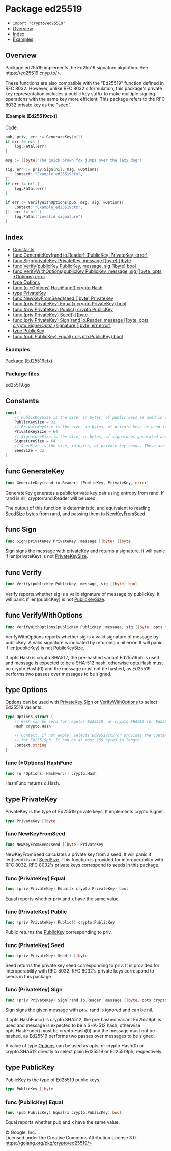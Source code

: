 Package ed25519
===============

-   `import "crypto/ed25519"`
-   [Overview](#pkg-overview)
-   [Index](#pkg-index)
-   [Examples](#pkg-examples)

Overview 
--------

Package ed25519 implements the Ed25519 signature algorithm. See
https://ed25519.cr.yp.to/>.

These functions are also compatible with the "Ed25519" function defined
in RFC 8032. However, unlike RFC 8032\'s formulation, this package\'s
private key representation includes a public key suffix to make multiple
signing operations with the same key more efficient. This package refers
to the RFC 8032 private key as the "seed".

#### [Example (Ed25519ctx)]

Code:

```go
pub, priv, err := GenerateKey(nil)
if err != nil {
    log.Fatal(err)
}

msg := []byte("The quick brown fox jumps over the lazy dog")

sig, err := priv.Sign(nil, msg, &Options{
    Context: "Example_ed25519ctx",
})
if err != nil {
    log.Fatal(err)
}

if err := VerifyWithOptions(pub, msg, sig, &Options{
    Context: "Example_ed25519ctx",
}); err != nil {
    log.Fatal("invalid signature")
}
```

Index 
-----

-   [Constants](#pkg-constants)
-   [func GenerateKey(rand io.Reader) (PublicKey, PrivateKey,
    error)](#GenerateKey)
-   [func Sign(privateKey PrivateKey, message \[\]byte) \[\]byte](#Sign)
-   [func Verify(publicKey PublicKey, message, sig \[\]byte)
    bool](#Verify)
-   [func VerifyWithOptions(publicKey PublicKey, message, sig \[\]byte,
    opts \*Options) error](#VerifyWithOptions)
-   [type Options](#Options)
-   [func (o \*Options) HashFunc() crypto.Hash](#Options.HashFunc)
-   [type PrivateKey](#PrivateKey)
-   [func NewKeyFromSeed(seed \[\]byte) PrivateKey](#NewKeyFromSeed)
-   [func (priv PrivateKey) Equal(x crypto.PrivateKey)
    bool](#PrivateKey.Equal)
-   [func (priv PrivateKey) Public()
    crypto.PublicKey](#PrivateKey.Public)
-   [func (priv PrivateKey) Seed() \[\]byte](#PrivateKey.Seed)
-   [func (priv PrivateKey) Sign(rand io.Reader, message \[\]byte, opts
    crypto.SignerOpts) (signature \[\]byte, err
    error)](#PrivateKey.Sign)
-   [type PublicKey](#PublicKey)
-   [func (pub PublicKey) Equal(x crypto.PublicKey)
    bool](#PublicKey.Equal)

 
### Examples

[Package (Ed25519ctx)](#example__ed25519ctx)


### Package files

ed25519.go

Constants 
---------

```go
const (
    // PublicKeySize is the size, in bytes, of public keys as used in this package.
    PublicKeySize = 32
    // PrivateKeySize is the size, in bytes, of private keys as used in this package.
    PrivateKeySize = 64
    // SignatureSize is the size, in bytes, of signatures generated and verified by this package.
    SignatureSize = 64
    // SeedSize is the size, in bytes, of private key seeds. These are the private key representations used by RFC 8032.
    SeedSize = 32
)
```

func GenerateKey 
-------------------------------------------------

```go
func GenerateKey(rand io.Reader) (PublicKey, PrivateKey, error)
```

GenerateKey generates a public/private key pair using entropy from rand.
If rand is nil, crypto/rand.Reader will be used.

The output of this function is deterministic, and equivalent to reading
[SeedSize](#SeedSize) bytes from rand, and passing them to
[NewKeyFromSeed](#NewKeyFromSeed).

func Sign 
------------------------------------------

```go
func Sign(privateKey PrivateKey, message []byte) []byte
```

Sign signs the message with privateKey and returns a signature. It will
panic if len(privateKey) is not [PrivateKeySize](#PrivateKeySize).

func Verify 
--------------------------------------------

```go
func Verify(publicKey PublicKey, message, sig []byte) bool
```

Verify reports whether sig is a valid signature of message by publicKey.
It will panic if len(publicKey) is not [PublicKeySize](#PublicKeySize).

func VerifyWithOptions 
-------------------------------------------------------

```go
func VerifyWithOptions(publicKey PublicKey, message, sig []byte, opts *Options) error
```

VerifyWithOptions reports whether sig is a valid signature of message by
publicKey. A valid signature is indicated by returning a nil error. It
will panic if len(publicKey) is not [PublicKeySize](#PublicKeySize).

If opts.Hash is crypto.SHA512, the pre-hashed variant Ed25519ph is used
and message is expected to be a SHA-512 hash, otherwise opts.Hash must
be crypto.Hash(0) and the message must not be hashed, as Ed25519
performs two passes over messages to be signed.

type Options 
---------------------------------------------

Options can be used with [PrivateKey.Sign](#PrivateKey.Sign) or
[VerifyWithOptions](#VerifyWithOptions) to select Ed25519 variants.

```go
type Options struct {
    // Hash can be zero for regular Ed25519, or crypto.SHA512 for Ed25519ph.
    Hash crypto.Hash

    // Context, if not empty, selects Ed25519ctx or provides the context string
    // for Ed25519ph. It can be at most 255 bytes in length.
    Context string
}
```

### func (\*Options) HashFunc 

```go
func (o *Options) HashFunc() crypto.Hash
```

HashFunc returns o.Hash.

type PrivateKey 
------------------------------------------------

PrivateKey is the type of Ed25519 private keys. It implements
crypto.Signer.

```go
type PrivateKey []byte
```

### func NewKeyFromSeed 

```go
func NewKeyFromSeed(seed []byte) PrivateKey
```

NewKeyFromSeed calculates a private key from a seed. It will panic if
len(seed) is not [SeedSize](#SeedSize). This function is provided for
interoperability with RFC 8032. RFC 8032\'s private keys correspond to
seeds in this package.

### func (PrivateKey) Equal 

```go
func (priv PrivateKey) Equal(x crypto.PrivateKey) bool
```

Equal reports whether priv and x have the same value.

### func (PrivateKey) Public 

```go
func (priv PrivateKey) Public() crypto.PublicKey
```

Public returns the [PublicKey](#PublicKey) corresponding to priv.

### func (PrivateKey) Seed 

```go
func (priv PrivateKey) Seed() []byte
```

Seed returns the private key seed corresponding to priv. It is provided
for interoperability with RFC 8032. RFC 8032\'s private keys correspond
to seeds in this package.

### func (PrivateKey) Sign 

```go
func (priv PrivateKey) Sign(rand io.Reader, message []byte, opts crypto.SignerOpts) (signature []byte, err error)
```

Sign signs the given message with priv. rand is ignored and can be nil.

If opts.HashFunc() is crypto.SHA512, the pre-hashed variant Ed25519ph is
used and message is expected to be a SHA-512 hash, otherwise
opts.HashFunc() must be crypto.Hash(0) and the message must not be
hashed, as Ed25519 performs two passes over messages to be signed.

A value of type [Options](#Options) can be used as opts, or
crypto.Hash(0) or crypto.SHA512 directly to select plain Ed25519 or
Ed25519ph, respectively.

type PublicKey 
-----------------------------------------------

PublicKey is the type of Ed25519 public keys.

```go
type PublicKey []byte
```

### func (PublicKey) Equal 

```go
func (pub PublicKey) Equal(x crypto.PublicKey) bool
```

Equal reports whether pub and x have the same value.

 
© Google, Inc.\
Licensed under the Creative Commons Attribution License 3.0.\
https://golang.org/pkg/crypto/ed25519/>

